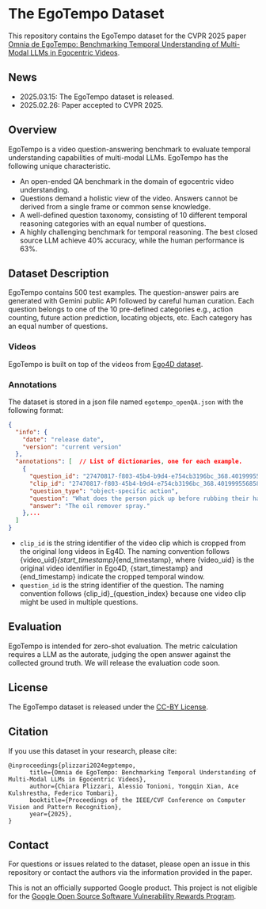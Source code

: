 # The EgoTempo Dataset
This repository contains the EgoTempo dataset for the CVPR 2025 paper [Omnia de EgoTempo: Benchmarking Temporal Understanding of Multi-Modal LLMs in Egocentric Videos](https://arxiv.org/).

## News
- 2025.03.15: The EgoTempo dataset is released.
- 2025.02.26: Paper accepted to CVPR 2025.

## Overview

EgoTempo is a video question-answering benchmark to evaluate temporal
understanding capabilities of multi-modal LLMs. EgoTempo has the following
unique characteristic.

- An open-ended QA benchmark in the domain of egocentric video understanding.
- Questions demand a holistic view of the video. Answers cannot be derived from
a single frame or common sense knowledge.
- A well-defined question taxonomy, consisting of 10 different temporal
reasoning categories with an equal number of questions.
- A highly challenging benchmark for temporal reasoning. The best
closed source LLM achieve 40% accuracy, while the human performance is 63%.

## Dataset Description

EgoTempo contains 500 test examples. The question-answer pairs are generated
with Gemini public API followed by careful human curation. Each question belongs
to one of the 10 pre-defined categories e.g., action counting, future action
prediction, locating objects, etc. Each category has an equal number of
questions.

### Videos
EgoTempo is built on top of the videos from [Ego4D dataset](https://ego4d-data.org/).

### Annotations

The dataset is stored in a json file named `egotempo_openQA.json` with the
following format:

```json
{
  "info": {
    "date": "release date",
    "version": "current version"
  },
  "annotations": [  // List of dictionaries, one for each example.
    {
      "question_id": "27470817-f803-45b4-b9d4-e754cb3196bc_368.4019995568589_403.56079044314106_0",
      "clip_id": "27470817-f803-45b4-b9d4-e754cb3196bc_368.4019995568589_403.56079044314106",
      "question_type": "object-specific action",
      "question": "What does the person pick up before rubbing their hands together?",
      "answer": "The oil remover spray."
    },...
  ]
}
```

* `clip_id` is the string identifier of the video clip which is cropped from the
original long videos in Eg4D. The naming convention follows
{video_uid}_{start_timestamp}_{end_timestamp}, where {video_uid} is the original
video identifier in Ego4D, {start_timestamp} and {end_timestamp} indicate the
cropped temporal window.
* `question_id` is the string identifier of the question. The naming convention
follows {clip_id}_{question_index} because one video clip might be used in
multiple questions.

## Evaluation

EgoTempo is intended for zero-shot evaluation. The metric calculation requires
a LLM as the autorate, judging the open answer against the collected ground
truth. We will release the evaluation code soon.

## License

The EgoTempo dataset is released under the [CC-BY License](https://creativecommons.org/licenses/by/4.0/).

## Citation

If you use this dataset in your research, please cite:

```
@inproceedings{plizzari2024egptempo,
      title={Omnia de EgoTempo: Benchmarking Temporal Understanding of Multi-Modal LLMs in Egocentric Videos}, 
      author={Chiara Plizzari, Alessio Tonioni, Yongqin Xian, Ace Kulshrestha, Federico Tombari},
      booktitle={Proceedings of the IEEE/CVF Conference on Computer Vision and Pattern Recognition},
      year={2025},
}
```

## Contact
For questions or issues related to the dataset, please open an issue in this
repository or contact the authors via the information provided in the paper.

This is not an officially supported Google product. This project is not
eligible for the [Google Open Source Software Vulnerability Rewards
Program](https://bughunters.google.com/open-source-security).
